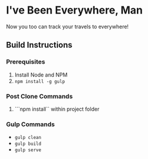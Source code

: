 # I've Been Everywhere, Man

Now you too can track your travels to everywhere!

## Build Instructions
### Prerequisites
1. Install Node and NPM
2. ```npm install -g gulp```

### Post Clone Commands
1. ```npm install`` within project folder

### Gulp Commands
* ```gulp clean```
* ```gulp build```
* ```gulp serve```
